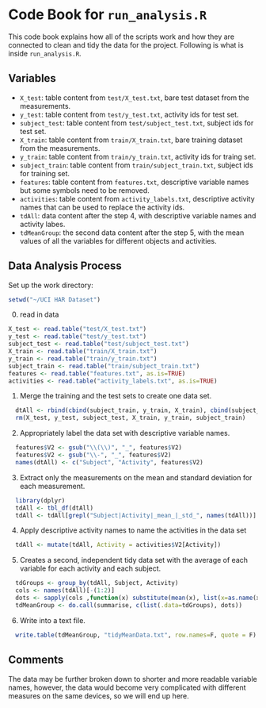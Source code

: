 Code Book for `run_analysis.R`
===========

This code book explains how all of the scripts work and how they are connected to clean and tidy the data for the project. Following is what is inside `run_analysis.R`.

## Variables

  - `X_test`: table content from `test/X_test.txt`, bare test dataset from the measurements.
  - `y_test`: table content from `test/y_test.txt`, activity ids for test set.
  - `subject_test`: table content from `test/subject_test.txt`, subject ids for test set.
  - `X_train`: table content from `train/X_train.txt`, bare training dataset from the measurements.
  - `y_train`: table content from `train/y_train.txt`, activity ids for traing set.
  - `subject_train`: table content from `train/subject_train.txt`, subject ids for training set.
  - `features`: table content from `features.txt`, descriptive variable names but some symbols need to be removed.
  - `activities`: table content from `activity_labels.txt`, descriptive activity names that can be used to replace the activity ids.
  - `tdAll`: data content after the step 4, with descriptive variable names and activity labes.
  - `tdMeanGroup`: the second data content after the step 5, with the mean values of all the variables for different objects and activities.

## Data Analysis Process  
  Set up the work directory:

  ```r
  setwd("~/UCI HAR Dataset")
  ```
  0. read in data
  
  ```r
  X_test <- read.table("test/X_test.txt")
  y_test <- read.table("test/y_test.txt")
  subject_test <- read.table("test/subject_test.txt")
  X_train <- read.table("train/X_train.txt")
  y_train <- read.table("train/y_train.txt")
  subject_train <- read.table("train/subject_train.txt")
  features <- read.table("features.txt", as.is=TRUE)
  activities <- read.table("activity_labels.txt", as.is=TRUE)
  ```
  1. Merge the training and the test sets to create one data set.
  
  ```r
    dtAll <- rbind(cbind(subject_train, y_train, X_train), cbind(subject_test, y_test, X_test))
    rm(X_test, y_test, subject_test, X_train, y_train, subject_train)
  ```
  2. Appropriately label the data set with descriptive variable names.
  
  ```r
    features$V2 <- gsub("\\(\\)", "_", features$V2)
    features$V2 <- gsub("\\-", "_", features$V2)
    names(dtAll) <- c("Subject", "Activity", features$V2)
  ```
  3. Extract only the measurements on the mean and standard deviation for each measurement.
  
  ```r  
    library(dplyr)
    tdAll <- tbl_df(dtAll)
    tdAll <- tdAll[grepl("Subject|Activity|_mean_|_std_", names(tdAll))]
  ``` 
  4. Apply descriptive activity names to name the activities in the data set
  
  ```r  
    tdAll <- mutate(tdAll, Activity = activities$V2[Activity])
  ```  
  5. Creates a second, independent tidy data set with the average of each variable for each activity and each subject.
  
  ```r  
    tdGroups <- group_by(tdAll, Subject, Activity)
    cols <- names(tdAll)[-(1:2)]
    dots <- sapply(cols ,function(x) substitute(mean(x), list(x=as.name(x))))
    tdMeanGroup <- do.call(summarise, c(list(.data=tdGroups), dots))
  ```  
  6. Write into a text file.
  
  ```r
    write.table(tdMeanGroup, "tidyMeanData.txt", row.names=F, quote = F)
  ```
## Comments
The data may be further broken down to shorter and more readable variable names, however, the data would become very complicated with different measures on the same devices, so we will end up here. 
